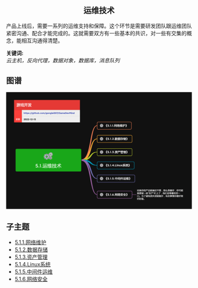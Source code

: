 <h2 align="center">运维技术</h2>
<p>
产品上线后，需要一系列的运维支持和保障。这个环节是需要研发团队跟运维团队紧密沟通、配合才能完成的。这就需要双方有一些基本的共识，对一些有交集的概念，能相互沟通得清楚。
</p>

**关键词:**<br/> 
*云主机，反向代理，数据对象，数据库，消息队列*

## 图谱
![图片加载中...](../exports/5.1.运维技术.png?raw=true)

## 子主题
* [5.1.1.网络维护](mds/5.1.1.网络维护.md)
* [5.1.2.数据存储](mds/5.1.2.数据存储.md)
* [5.1.3.资产管理](mds/5.1.3.资产管理.md)
* [5.1.4.Linux系统](mds/5.1.4.Linux系统.md)
* [5.1.5.中间件运维](mds/5.1.5.中间件运维.md)
* [5.1.6.网络安全](mds/5.1.6.网络安全.md)
